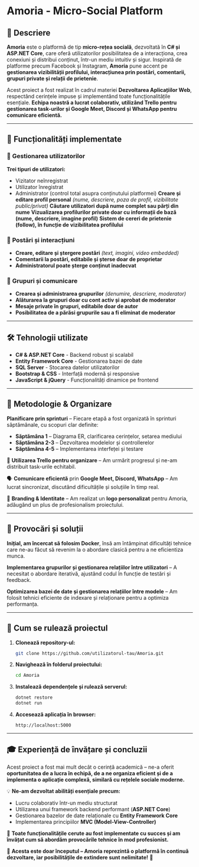 # Amoria - Micro-Social Platform

## 📖 Descriere
**Amoria** este o platformă de tip **micro-rețea socială**, dezvoltată în **C# și ASP.NET Core**, care oferă utilizatorilor posibilitatea de a interacționa, crea conexiuni și distribui conținut, într-un mediu intuitiv și sigur. Inspirată de platforme precum Facebook și Instagram, **Amoria** pune accent pe **gestionarea vizibilității profilului, interacțiunea prin postări, comentarii, grupuri private și relații de prietenie**.

Acest proiect a fost realizat în cadrul materiei **Dezvoltarea Aplicațiilor Web**, respectând cerințele impuse și implementând toate funcționalitățile esențiale. **Echipa noastră a lucrat colaborativ, utilizând Trello pentru gestionarea task-urilor și Google Meet, Discord și WhatsApp pentru comunicare eficientă.**

---

## 🚀 **Funcționalități implementate**
### 👤 **Gestionarea utilizatorilor**
 **Trei tipuri de utilizatori:**
   -  Vizitator neînregistrat
   -  Utilizator înregistrat
   -  Administrator (control total asupra conținutului platformei)
 **Creare și editare profil personal** *(nume, descriere, poza de profil, vizibilitate public/privat)*
 **Căutare utilizatori după nume complet sau părți din nume**
 **Vizualizarea profilurilor private doar cu informații de bază (nume, descriere, imagine profil)**
 **Sistem de cereri de prietenie (follow), în funcție de vizibilitatea profilului**

### 📢 **Postări și interacțiuni**
- **Creare, editare și ștergere postări** *(text, imagini, video embedded)*
- **Comentarii la postări, editabile și șterse doar de proprietar**
- **Administratorul poate șterge conținut inadecvat**

### 👥 **Grupuri și comunicare**
- **Crearea și administrarea grupurilor** *(denumire, descriere, moderator)*
- **Alăturarea la grupuri doar cu cont activ și aprobat de moderator**
- **Mesaje private în grupuri, editabile doar de autor**
- **Posibilitatea de a părăsi grupurile sau a fi eliminat de moderator**

---

## 🛠 **Tehnologii utilizate**
- **C# & ASP.NET Core** - Backend robust și scalabil
- **Entity Framework Core** - Gestionarea bazei de date
- **SQL Server** - Stocarea datelor utilizatorilor
- **Bootstrap & CSS** - Interfață modernă și responsive
- **JavaScript & jQuery** - Funcționalități dinamice pe frontend

---

## 🎯 **Metodologie & Organizare**
 **Planificare prin sprinturi** – Fiecare etapă a fost organizată în sprinturi săptămânale, cu scopuri clar definite:
- **Săptămâna 1** – Diagrama ER, clarificarea cerințelor, setarea mediului
- **Săptămâna 2-3** – Dezvoltarea modelelor și controllerelor
- **Săptămâna 4-5** – Implementarea interfeței și testare

📌 **Utilizarea Trello pentru organizare** – Am urmărit progresul și ne-am distribuit task-urile echitabil.

🗣️ **Comunicare eficientă** prin **Google Meet, Discord, WhatsApp** – Am lucrat sincronizat, discutând dificultățile și soluțiile în timp real.

🎨 **Branding & Identitate** – Am realizat un **logo personalizat** pentru Amoria, adăugând un plus de profesionalism proiectului.

---

## 📌 **Provocări și soluții**
 **Inițial, am încercat să folosim Docker**, însă am întâmpinat dificultăți tehnice care ne-au făcut să revenim la o abordare clasică pentru a ne eficientiza munca.

 **Implementarea grupurilor și gestionarea relațiilor între utilizatori** – A necesitat o abordare iterativă, ajustând codul în funcție de testări și feedback.

 **Optimizarea bazei de date și gestionarea relațiilor între modele** – Am folosit tehnici eficiente de indexare și relaționare pentru a optimiza performanța.

---

## 🔧 **Cum se rulează proiectul**
1. **Clonează repository-ul:**
   ```sh
   git clone https://github.com/utilizatorul-tau/Amoria.git
   ```
2. **Navighează în folderul proiectului:**
   ```sh
   cd Amoria
   ```
3. **Instalează dependențele și rulează serverul:**
   ```sh
   dotnet restore
   dotnet run
   ```
4. **Accesează aplicația în browser:**
   ```
   http://localhost:5000
   ```

---

## 🎓 **Experiență de învățare și concluzii**
 Acest proiect a fost mai mult decât o cerință academică – ne-a oferit **oportunitatea de a lucra în echipă, de a ne organiza eficient și de a implementa o aplicație complexă, similară cu rețelele sociale moderne.**

💡 **Ne-am dezvoltat abilități esențiale precum:**
- Lucru colaborativ într-un mediu structurat
- Utilizarea unui framework backend performant (**ASP.NET Core**)
- Gestionarea bazelor de date relaționale cu **Entity Framework Core**
- Implementarea principiilor **MVC (Model-View-Controller)**

📌 **Toate funcționalitățile cerute au fost implementate cu succes și am învățat cum să abordăm provocările tehnice în mod profesionist.**

🔹 **Acesta este doar începutul – Amoria reprezintă o platformă în continuă dezvoltare, iar posibilitățile de extindere sunt nelimitate!** 🚀



